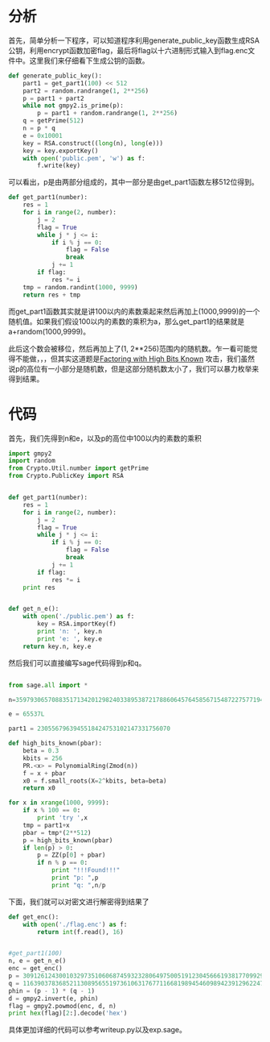 # 分析

首先，简单分析一下程序，可以知道程序利用generate_public_key函数生成RSA公钥，利用encrypt函数加密flag，最后将flag以十六进制形式输入到flag.enc文件中。这里我们来仔细看下生成公钥的函数。

```python
def generate_public_key():
    part1 = get_part1(100) << 512
    part2 = random.randrange(1, 2**256)
    p = part1 + part2
    while not gmpy2.is_prime(p):
        p = part1 + random.randrange(1, 2**256)
    q = getPrime(512)
    n = p * q
    e = 0x10001
    key = RSA.construct((long(n), long(e)))
    key = key.exportKey()
    with open('public.pem', 'w') as f:
        f.write(key)
```

可以看出，p是由两部分组成的，其中一部分是由get_part1函数左移512位得到。

```python
def get_part1(number):
    res = 1
    for i in range(2, number):
        j = 2
        flag = True
        while j * j <= i:
            if i % j == 0:
                flag = False
                break
            j += 1
        if flag:
            res *= i
    tmp = random.randint(1000, 9999)
    return res + tmp
```

而get_part1函数其实就是讲100以内的素数乘起来然后再加上(1000,9999)的一个随机值。如果我们假设100以内的素数的乘积为a，那么get_part1的结果就是a+random(1000,9999)。

此后这个数会被移位，然后再加上了(1, 2**256)范围内的随机数。乍一看可能觉得不能做，，，但其实这道题是[Factoring with High Bits Known](https://ctf-wiki.github.io/ctf-wiki/#/crypto/asymmetric/rsa/rsa_coppersmith_attack?id=factoring-with-high-bits-known) 攻击，我们虽然说p的高位有一小部分是随机数，但是这部分随机数太小了，我们可以暴力枚举来得到结果。

# 代码

首先，我们先得到n和e，以及p的高位中100以内的素数的乘积

```python
import gmpy2
import random
from Crypto.Util.number import getPrime
from Crypto.PublicKey import RSA


def get_part1(number):
    res = 1
    for i in range(2, number):
        j = 2
        flag = True
        while j * j <= i:
            if i % j == 0:
                flag = False
                break
            j += 1
        if flag:
            res *= i
    print res


def get_n_e():
    with open('./public.pem') as f:
        key = RSA.importKey(f)
        print 'n: ', key.n
        print 'e: ', key.e
    return key.n, key.e
```

然后我们可以直接编写sage代码得到p和q。

```python

from sage.all import *

n=359793065708835171342012982403389538721788606457645856715487227577194526064798303818572407032975833936178199713595331846778102841997912700946265231285246024230663051859876335242072374004279978008125992004515027281010928770488746000301666740722019469328342218484337725625411326416836525568083940937252398788555611188099231630860828419152057201221L

e = 65537L

part1 = 2305567963945518424753102147331756070

def high_bits_known(pbar):
    beta = 0.3
    kbits = 256
    PR.<x> = PolynomialRing(Zmod(n))
    f = x + pbar
    x0 = f.small_roots(X=2^kbits, beta=beta)
    return x0

for x in xrange(1000, 9999):
    if x % 100 == 0:
        print 'try ',x
    tmp = part1+x
    pbar = tmp*(2**512)
    p = high_bits_known(pbar)
    if len(p) > 0:
        p = ZZ(p[0] + pbar)
        if n % p == 0:
            print "!!!Found!!!"
            print "p: ",p
            print "q: ",n/p
```

下面，我们就可以对密文进行解密得到结果了

```python
def get_enc():
    with open('./flag.enc') as f:
        return int(f.read(), 16)


#get_part1(100)
n, e = get_n_e()
enc = get_enc()
p = 30912612430010329735106068745932328064975005191230456661938177099292739592747102255580455176474604978442049097442980075369740910342136464209806039144344258921430018016151786358282584701369623
q = 11639037836852113089565519736106317677116681989454609894239129622475886599564754669490030026817850279221814205531802378242845562976929460565098348616301827
phin = (p - 1) * (q - 1)
d = gmpy2.invert(e, phin)
flag = gmpy2.powmod(enc, d, n)
print hex(flag)[2:].decode('hex')
```

具体更加详细的代码可以参考writeup.py以及exp.sage。